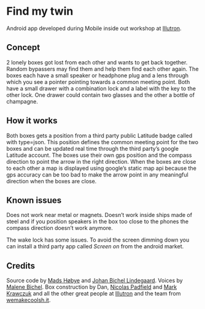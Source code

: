 #  Find my twin
Android app developed during Mobile inside out workshop at [Illutron](http://illutron.dk).  

## Concept
2 lonely boxes got lost from each other and wants to get back together. Random bypassers may find them and help them find each other again. The boxes each have a small speaker or headphone plug and a lens through which you see a pointer pointing towards a common meeting point. Both have a small drawer with a combination lock and a label with the key to the other lock. One drawer could contain two glasses and the other a bottle of champagne.  

## How it works
Both boxes gets a position from a third party public Latitude badge called with type=json. This position defines the common meeting point for the two boxes and can be updated real time through the third party’s google Latitude account. The boxes use their own gps position and the compass direction to point the arrow in the right direction. When the boxes are close to each other a map is displayed using google’s static map api because the gps accuracy can be too bad to make the arrow point in any meaningful direction when the boxes are close.  

## Known issues
Does not work near metal or magnets. Doesn’t work inside ships made of steel and if you position speakers in the box too close to the phones the compass direction doesn’t work anymore.  

The wake lock has some issues. To avoid the screen dimming down you can install a third party app called *Screen on* from the android market.  

## Credits
Source code by [Mads Høbye](http://medea.mah.se/author/mads-hobyemah-se/) and [Johan Bichel Lindegaard](http://johan.cc). Voices by [Malene Bichel](http://malenebichel.dk/). Box construction by Dan, [Nicolas Padfield](http://padfield.org/nicolas/) and [Mark Krawczuk](http://www.krawczukindustries.com/) and all the other great people at [Illutron](http://illutron.dk) and the team from [wemakecoolsh.it](http://wemakecoolsh.it).
